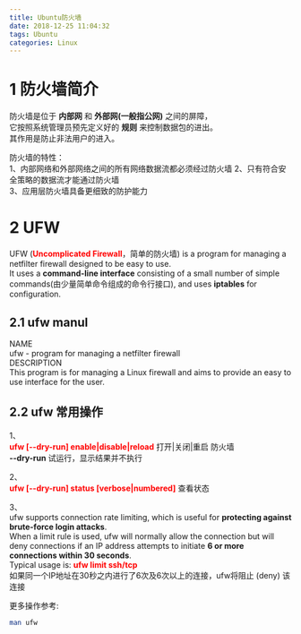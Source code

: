 ```yaml
---
title: Ubuntu防火墙
date: 2018-12-25 11:04:32
tags: Ubuntu
categories: Linux
---
```

# 1 防火墙简介
防火墙是位于 **内部网** 和 **外部网(一般指公网)** 之间的屏障，  
它按照系统管理员预先定义好的 **规则** 来控制数据包的进出。  
其作用是防止非法用户的进入。  

防火墙的特性：  
1、内部网络和外部网络之间的所有网络数据流都必须经过防火墙
2、只有符合安全策略的数据流才能通过防火墙  
3、应用层防火墙具备更细致的防护能力  

# 2 UFW

UFW (**<font color=red>Uncomplicated Firewall</font>**，简单的防火墙) is a program for managing a netfilter firewall designed to be easy to use.   
It uses a **command-line interface** consisting of a small number of simple commands(由少量简单命令组成的命令行接口), and uses **iptables** for configuration.     

## 2.1 ufw manul
NAME  
  ufw - program for managing a netfilter firewall  
DESCRIPTION  
  This program is for managing a Linux firewall and aims to provide an easy to use interface for the user.  
## 2.2 ufw 常用操作

1、   
**<font color=red>ufw [--dry-run] enable|disable|reload</font>**  打开|关闭|重启 防火墙  
**--dry-run**  试运行，显示结果并不执行  

2、   
**<font color=red>ufw [--dry-run] status [verbose|numbered]</font>** 查看状态  

3、   
ufw supports connection rate limiting, which is useful for **protecting  against  brute-force  login  attacks**.  
When a limit rule is used, ufw will normally allow the connection but will deny connections if an IP address attempts to initiate **6 or more connections within 30 seconds**.  
Typical usage is:
**<font color=red>ufw limit ssh/tcp</font>**  
如果同一个IP地址在30秒之内进行了6次及6次以上的连接，ufw将阻止 (deny) 该连接  

更多操作参考:  
```sh
man ufw
```

